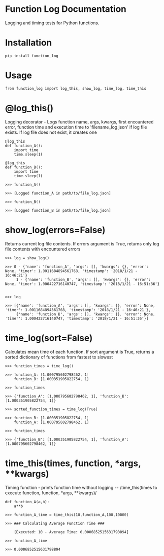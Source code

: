 # Function Log Documentation

Logging and timing tests for Python functions.

# Installation

	pip install function_log
	
# Usage

	from function_log import log_this, show_log, time_log, time_this
	
# @log_this()
Logging decorator - Logs function name, args, kwargs, first encountered error, function time and execution time to 'filename_log.json' if log file exists. If log file does not exist, it creates one

	@log_this
	def function_A():
		import time
		time.sleep(1)
		
	@log_this
	def function_B():
		import time
		time.sleep(1)
		
	>>> function_A()
		
	>>> [Logged function_A in path/to/file_log.json]
	
	>>> function_B()
		
	>>> [Logged function_B in path/to/file_log.json]
	
# show_log(errors=False)
Returns current log file contents. If errors argument is True, returns only log file contents with encountered errors

	>>> log = show_log()
    
	>>> 0 - {'name': 'function_A', 'args': [], 'kwargs': {}, 'error': None, 'timer': 1.0011684894561768, 'timestamp': '2018/1/21 - 16:46:21'}
	     1 - {'name': 'function_B', 'args': [], 'kwargs': {}, 'error': None, 'timer': 1.000422716140747, 'timestamp': '2018/1/21 - 16:51:36'}
		

	>>> log
	
	>>> [{'name': 'function_A', 'args': [], 'kwargs': {}, 'error': None, 'timer': 1.0011684894561768, 'timestamp': '2018/1/21 - 16:46:21'}, 			
	     {'name': 'function_B', 'args': [], 'kwargs': {}, 'error': None, 'timer': 1.000422716140747, 'timestamp': '2018/1/21 - 16:51:36'}]
    
 # time_log(sort=False)
 Calculates mean time of each function. If sort argument is True, returns a sorted dictionary of functions from fastest to slowest
 
    
 	>>> function_times = time_log()
	
	>>> function_A: [1.000795602798462, 1]
	    function_B: [1.000351905822754, 1]
	    
	>>> function_times
	
	>>> {'function_A': [1.000795602798462, 1], 'function_B': [1.000351905822754, 1]}
	
	>>> sorted_function_times = time_log(True)
	
	>>> function_B: [1.000351905822754, 1]
	    function_A: [1.000795602798462, 1]
	    
	>>> function_times
	
	>>> {'function_B': [1.000351905822754, 1], 'function_A': [1.000795602798462, 1]}
	
# time_this(times, function, *args, **kwargs)
Timing function - prints function time without logging -- /time_this(times to execute function, function, *args, **kwargs)/

	def function_A(a,b):
		a**b
		
	>>> function_A_time = time_this(10,function_A,100,10000)
	
	>>> ### Calculating Average Function Time ###
	
	    [Executed: 10 - Average Time: 0.0006852515631798894]
	    
	>>> function_A_time
	
	>>> 0.0006852515631798894

